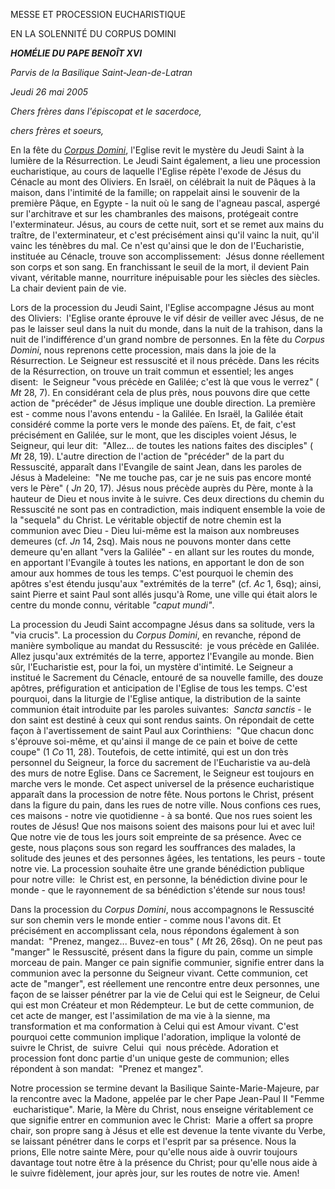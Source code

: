 MESSE ET PROCESSION EUCHARISTIQUE

EN LA SOLENNITÉ DU CORPUS DOMINI

***HOMÉLIE DU PAPE BENOÎT XVI***

*Parvis* *de la Basilique Saint-Jean-de-Latran*

*Jeudi 26 mai 2005*

*Chers frères dans l'épiscopat et le sacerdoce,*

*chers frères et soeurs,*

En la fête du *[Corpus Domini](http://www.vatican.va/liturgical_year/corpus_domini/index_fr.htm)*, l'Eglise revit le mystère du Jeudi Saint à la lumière de la Résurrection. Le Jeudi Saint également, a lieu une procession eucharistique, au cours de laquelle l'Eglise répète l'exode de Jésus du Cénacle au mont des Oliviers. En Israël, on célébrait la nuit de Pâques à la maison, dans l'intimité de la famille; on rappelait ainsi le souvenir de la première Pâque, en Egypte - la nuit où le sang de l'agneau pascal, aspergé sur l'architrave et sur les chambranles des maisons, protégeait contre l'exterminateur. Jésus, au cours de cette nuit, sort et se remet aux mains du traître, de l'exterminateur, et c'est précisément ainsi qu'il vainc la nuit, qu'il vainc les ténèbres du mal. Ce n'est qu'ainsi que le don de l'Eucharistie, instituée au Cénacle, trouve son accomplissement:  Jésus donne réellement son corps et son sang. En franchissant le seuil de la mort, il devient Pain vivant, véritable manne, nourriture inépuisable pour les siècles des siècles. La chair devient pain de vie.

Lors de la procession du Jeudi Saint, l'Eglise accompagne Jésus au mont des Oliviers:  l'Eglise orante éprouve le vif désir de veiller avec Jésus, de ne pas le laisser seul dans la nuit du monde, dans la nuit de la trahison, dans la nuit de l'indifférence d'un grand nombre de personnes. En la fête du *Corpus Domini*, nous reprenons cette procession, mais dans la joie de la Résurrection. Le Seigneur est ressuscité et il nous précède. Dans les récits de la Résurrection, on trouve un trait commun et essentiel; les anges disent:  le Seigneur "vous précède en Galilée; c'est là que vous le verrez" ( *Mt* 28, 7). En considérant cela de plus près, nous pouvons dire que cette action de "précéder" de Jésus implique une double direction. La première est - comme nous l'avons entendu - la Galilée. En Israël, la Galilée était considéré comme la porte vers le monde des païens. Et, de fait, c'est précisément en Galilée, sur le mont, que les disciples voient Jésus, le Seigneur, qui leur dit:  "Allez... de toutes les nations faites des disciples" ( *Mt* 28, 19). L'autre direction de l'action de "précéder" de la part du Ressuscité, apparaît dans l'Evangile de saint Jean, dans les paroles de Jésus à Madeleine:  "Ne me touche pas, car je ne suis pas encore monté vers le Père" ( *Jn* 20, 17). Jésus nous précède auprès du Père, monte à la hauteur de Dieu et nous invite à le suivre. Ces deux directions du chemin du Ressuscité ne sont pas en contradiction, mais indiquent ensemble la voie de la "sequela" du Christ. Le véritable objectif de notre chemin est la communion avec Dieu - Dieu lui-même est la maison aux nombreuses demeures (cf. *Jn* 14, 2sq). Mais nous ne pouvons monter dans cette demeure qu'en allant "vers la Galilée" - en allant sur les routes du monde, en apportant l'Evangile à toutes les nations, en apportant le don de son amour aux hommes de tous les temps. C'est pourquoi le chemin des apôtres s'est étendu jusqu'aux "extrémités de la terre" (cf. *Ac* 1, 6sq); ainsi, saint Pierre et saint Paul sont allés jusqu'à Rome, une ville qui était alors le centre du monde connu, véritable *"caput mundi"*.

La procession du Jeudi Saint accompagne Jésus dans sa solitude, vers la "via crucis". La procession du *Corpus Domini*, en revanche, répond de manière symbolique au mandat du Ressuscité:  je vous précède en Galilée. Allez jusqu'aux extrémités de la terre, apportez l'Evangile au monde. Bien sûr, l'Eucharistie est, pour la foi, un mystère d'intimité. Le Seigneur a institué le Sacrement du Cénacle, entouré de sa nouvelle famille, des douze apôtres, préfiguration et anticipation de l'Eglise de tous les temps. C'est pourquoi, dans la liturgie de l'Eglise antique, la distribution de la sainte communion était introduite par les paroles suivantes:  *Sancta sanctis* \- le don saint est destiné à ceux qui sont rendus saints. On répondait de cette façon à l'avertissement de saint Paul aux Corinthiens:  "Que chacun donc s'éprouve soi-même, et qu'ainsi il mange de ce pain et boive de cette coupe" (1 *Co* 11, 28). Toutefois, de cette intimité, qui est un don très personnel du Seigneur, la force du sacrement de l'Eucharistie va au-delà des murs de notre Eglise. Dans ce Sacrement, le Seigneur est toujours en marche vers le monde. Cet aspect universel de la présence eucharistique apparaît dans la procession de notre fête. Nous portons le Christ, présent dans la figure du pain, dans les rues de notre ville. Nous confions ces rues, ces maisons - notre vie quotidienne - à sa bonté. Que nos rues soient les routes de Jésus! Que nos maisons soient des maisons pour lui et avec lui! Que notre vie de tous les jours soit empreinte de sa présence. Avec ce geste, nous plaçons sous son regard les souffrances des malades, la solitude des jeunes et des personnes âgées, les tentations, les peurs - toute notre vie. La procession souhaite être une grande bénédiction publique pour notre ville:  le Christ est, en personne, la bénédiction divine pour le monde - que le rayonnement de sa bénédiction s'étende sur nous tous!

Dans la procession du *Corpus Domini*, nous accompagnons le Ressuscité sur son chemin vers le monde entier - comme nous l'avons dit. Et précisément en accomplissant cela, nous répondons également à son mandat:  "Prenez, mangez... Buvez-en tous" ( *Mt* 26, 26sq). On ne peut pas "manger" le Ressuscité, présent dans la figure du pain, comme un simple morceau de pain. Manger ce pain signifie communier, signifie entrer dans la communion avec la personne du Seigneur vivant. Cette communion, cet acte de "manger", est réellement une rencontre entre deux personnes, une façon de se laisser pénétrer par la vie de Celui qui est le Seigneur, de Celui qui est mon Créateur et mon Rédempteur. Le but de cette communion, de cet acte de manger, est l'assimilation de ma vie à la sienne, ma transformation et ma conformation à Celui qui est Amour vivant. C'est pourquoi cette communion implique l'adoration, implique la volonté de suivre le Christ, de  suivre  Celui  qui  nous précède. Adoration et procession font donc partie d'un unique geste de communion; elles répondent à son mandat:  "Prenez et mangez".

Notre procession se termine devant la Basilique Sainte-Marie-Majeure, par la rencontre avec la Madone, appelée par le cher Pape Jean-Paul II "Femme  eucharistique". Marie, la Mère du Christ, nous enseigne véritablement ce que signifie entrer en communion avec le Christ:  Marie a offert sa propre chair, son propre sang à Jésus et elle est devenue la tente vivante du Verbe, se laissant pénétrer dans le corps et l'esprit par sa présence. Nous la prions, Elle notre sainte Mère, pour qu'elle nous aide à ouvrir toujours davantage tout notre être à la présence du Christ; pour qu'elle nous aide à le suivre fidèlement, jour après jour, sur les routes de notre vie. Amen!